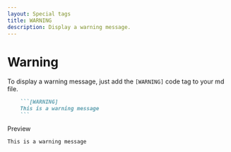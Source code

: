 ```yaml
---
layout: Special tags
title: WARNING
description: Display a warning message.
---
```

# Warning
To display a warning message, just add the `[WARNING]` code tag to your md file.
```md
    ```[WARNING]
    This is a warning message
    ```
```

Preview
```[WARNING]
This is a warning message
```